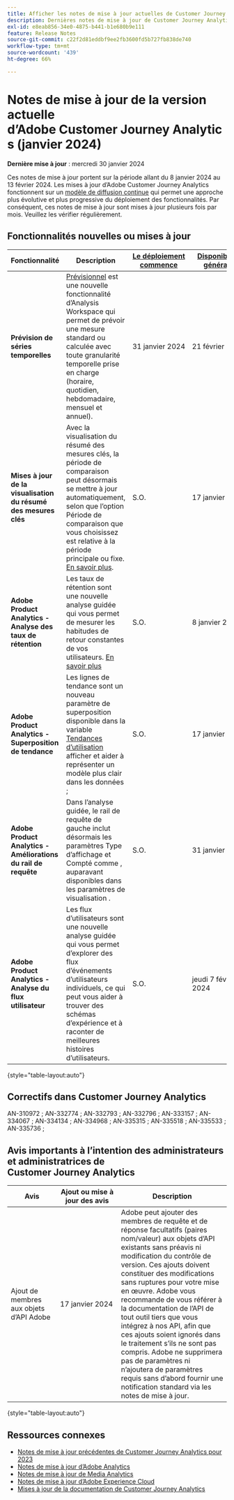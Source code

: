 ```yaml
---
title: Afficher les notes de mise à jour actuelles de Customer Journey Analytics
description: Dernières notes de mise à jour de Customer Journey Analytics
exl-id: e8eab856-34e0-4875-b441-b1e680b9e111
feature: Release Notes
source-git-commit: c22f2d81eddbf9ee2fb3600fd5b727fb838de740
workflow-type: tm+mt
source-wordcount: '439'
ht-degree: 66%

---
```


# Notes de mise à jour de la version actuelle d’Adobe Customer Journey Analytics (janvier 2024)

**Dernière mise à jour** : mercredi 30 janvier 2024

Ces notes de mise à jour portent sur la période allant du 8 janvier 2024 au 13 février 2024. Les mises à jour d’Adobe Customer Journey Analytics fonctionnent sur un [modèle de diffusion continue](releases.md) qui permet une approche plus évolutive et plus progressive du déploiement des fonctionnalités. Par conséquent, ces notes de mise à jour sont mises à jour plusieurs fois par mois. Veuillez les vérifier régulièrement.

## Fonctionnalités nouvelles ou mises à jour

| Fonctionnalité | Description | [Le déploiement commence](releases.md) | [Disponibilité générale](releases.md) |
| ----------- | ---------- | ------- | ---- |
| **Prévision de séries temporelles** | [Prévisionnel](../analysis-workspace/c-forecast/forecasting.md) est une nouvelle fonctionnalité d’Analysis Workspace qui permet de prévoir une mesure standard ou calculée avec toute granularité temporelle prise en charge (horaire, quotidien, hebdomadaire, mensuel et annuel). | 31 janvier 2024 | 21 février 2024 |
| **Mises à jour de la visualisation du résumé des mesures clés** | Avec la visualisation du résumé des mesures clés, la période de comparaison peut désormais se mettre à jour automatiquement, selon que l’option Période de comparaison que vous choisissez est relative à la période principale ou fixe. [En savoir plus](/help/analysis-workspace/visualizations/key-metric.md). | S.O. | 17 janvier 2024 |
| **Adobe Product Analytics - Analyse des taux de rétention** | Les taux de rétention sont une nouvelle analyse guidée qui vous permet de mesurer les habitudes de retour constantes de vos utilisateurs. [En savoir plus](../guided-analysis/types/retention-rates.md) | S.O. | 8 janvier 2024 |
| **Adobe Product Analytics - Superposition de tendance** | Les lignes de tendance sont un nouveau paramètre de superposition disponible dans la variable [Tendances d’utilisation](/help/guided-analysis/types/usage.md) afficher et aider à représenter un modèle plus clair dans les données ; | S.O. | 17 janvier 2024 |
| **Adobe Product Analytics - Améliorations du rail de requête** | Dans l’analyse guidée, le rail de requête de gauche inclut désormais les paramètres Type d’affichage et Compté comme , auparavant disponibles dans les paramètres de visualisation . | S.O. | 31 janvier 2024 |
| **Adobe Product Analytics - Analyse du flux utilisateur** | Les flux d’utilisateurs sont une nouvelle analyse guidée qui vous permet d’explorer des flux d’événements d’utilisateurs individuels, ce qui peut vous aider à trouver des schémas d’expérience et à raconter de meilleures histoires d’utilisateurs. | S.O. | jeudi 7 février 2024 |

{style="table-layout:auto"}

## Correctifs dans Customer Journey Analytics

AN-310972 ; AN-332774 ; AN-332793 ; AN-332796 ; AN-333157 ; AN-334067 ; AN-334134 ; AN-334968 ; AN-335315 ; AN-335518 ; AN-335533 ; AN-335736 ;

## Avis importants à l’intention des administrateurs et administratrices de Customer Journey Analytics

| Avis | Ajout ou mise à jour des avis | Description |
| --- | --- | --- |
| Ajout de membres aux objets d’API Adobe | 17 janvier 2024 | Adobe peut ajouter des membres de requête et de réponse facultatifs (paires nom/valeur) aux objets d’API existants sans préavis ni modification du contrôle de version. Ces ajouts doivent constituer des modifications sans ruptures pour votre mise en œuvre. Adobe vous recommande de vous référer à la documentation de l’API de tout outil tiers que vous intégrez à nos API, afin que ces ajouts soient ignorés dans le traitement s’ils ne sont pas compris. Adobe ne supprimera pas de paramètres ni n’ajoutera de paramètres requis sans d’abord fournir une notification standard via les notes de mise à jour. |

{style="table-layout:auto"}

## Ressources connexes

* [Notes de mise à jour précédentes de Customer Journey Analytics pour 2023](/help/release-notes/2023.md)
* [Notes de mise à jour d’Adobe Analytics](https://experienceleague.adobe.com/docs/analytics/release-notes/latest.html?lang=fr)
* [Notes de mise à jour de Media Analytics](https://experienceleague.adobe.com/docs/media-analytics/using/additional-resources/release-notes.html?lang=fr)
* [Notes de mise à jour d’Adobe Experience Cloud](https://experienceleague.adobe.com/docs/release-notes/experience-cloud/current.html?lang=fr)
* [Mises à jour de la documentation de Customer Journey Analytics](/help/release-notes/doc-changes.md)
